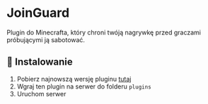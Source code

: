 # JoinGuard

Plugin do Minecrafta, który chroni twóją nagrywkę przed graczami próbującymi ją sabotować.

## 🚀 Instalowanie
1. Pobierz najnowszą wersję pluginu [tutaj](https://github.com/RaidVM/JoinGuard-plugin/releases/latest)
2. Wgraj ten plugin na serwer do folderu `plugins`
3. Uruchom serwer
